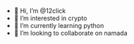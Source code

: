 - 👋 Hi, I’m @12click
- 👀 I’m interested in crypto
- 🌱 I’m currently learning python
- 💞️ I’m looking to collaborate on namada

<!---
12click/12click is a ✨ special ✨ repository because its `README.md` (this file) appears on your GitHub profile.
You can click the Preview link to take a look at your changes.
--->
